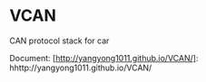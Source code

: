 # VCAN
CAN protocol stack for car

Document: [http://yangyong1011.github.io/VCAN/]: hhttp://yangyong1011.github.io/VCAN/
